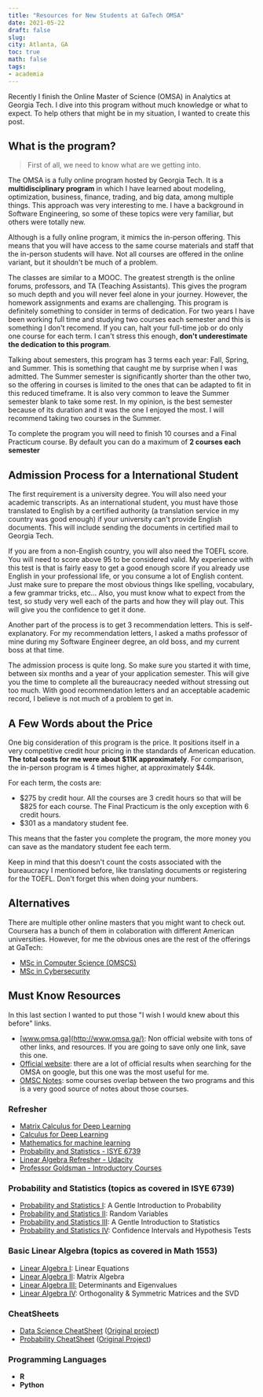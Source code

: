 ```yaml
---
title: "Resources for New Students at GaTech OMSA"
date: 2021-05-22
draft: false
slug: 
city: Atlanta, GA
toc: true
math: false
tags:
- academia
---
```



Recently I finish the Online Master of Science (OMSA) in Analytics at Georgia Tech. I dive into this program without much knowledge or what to expect. To help others that might be in my situation,  I wanted to create this post.


## What is the program?


> First of all, we need to know what are we getting into.


The OMSA is a fully online program hosted by Georgia Tech. It is a __multidisciplinary program__ in which I have learned about modeling, optimization, business, finance, trading, and big data, among multiple things. This approach was very interesting to me. I have a background in Software Engineering, so some of these topics were very familiar, but others were totally new.


Although is a fully online program, it mimics the in-person offering. This means that you will have access to the same course materials and staff that the in-person students will have. Not all courses are offered in the online variant, but it shouldn't be much of a problem.


The classes are similar to a MOOC. The greatest strength is the online forums, professors, and TA (Teaching Assistants). This gives the program so much depth and you will never feel alone in your journey. However, the homework assignments and exams are challenging. This program is definitely something to consider in terms of dedication. For two years I have been working full time and studying two courses each semester and this is something I don't recomend. If you can, halt your full-time job or do only one course for each term. I can't stress this enough, __don't underestimate the dedication to this program__.


Talking about semesters, this program has 3 terms each year: Fall, Spring, and Summer. This is something that caught me by surprise when I was admitted. The Summer semester is significantly shorter than the other two, so the offering in courses is limited to the ones that can be adapted to fit in this reduced timeframe. It is also very common to leave the Summer semester blank to take some rest. In my opinion, is the best semester because of its duration and it was the one I enjoyed the most. I will recommend taking two courses in the Summer.


To complete the program you will need to finish 10 courses and a Final Practicum course. By default you can do a maximum of __2 courses each semester__


## Admission Process for a International Student


The first requirement is a university degree. You will also need your academic transcripts. As an international student, you must have those translated to English by a certified authority (a translation service in my country was good enough) if your university can't provide English documents. This will include sending the documents in certified mail to Georgia Tech. 


If you are from a non-English country, you will also need the TOEFL score. You will need to score above 95 to be considered valid. My experience with this test is that is fairly easy to get a good enough score if you already use English in your professional life, or you consume a lot of English content. Just make sure to prepare the most obvious things like spelling, vocabulary, a few grammar tricks, etc... Also, you must know what to expect from the test, so study very well each of the parts and how they will play out. This will give you the confidence to get it done.


Another part of the process is to get 3 recommendation letters. This is self-explanatory. For my recommendation letters, I asked a maths professor of mine during my Software Engineer degree, an old boss, and my current boss at that time. 


The admission process is quite long. So make sure you started it with time, between six months and a year of your application semester. This will give you the time to complete all the bureaucracy needed without stressing out too much. With good recommendation letters and an acceptable academic record, I believe is not much of a problem to get in.


## A Few Words about the Price


One big consideration of this program is the price. It positions itself in a very competitive credit hour pricing in the standards of American education. __The total costs for me were about $11K approximately__. For comparison, the in-person program is 4 times higher, at approximately $44k.


For each term, the costs are:

* $275 by credit hour. All the courses are 3 credit hours so that will be $825 for each course. The Final Practicum is the only exception with 6 credit hours.
* $301 as a mandatory student fee.

This means that the faster you complete the program, the more money you can save as the mandatory student fee each term.


Keep in mind that this doesn't count the costs associated with the bureaucracy I mentioned before, like translating documents or registering for the TOEFL. Don't forget this when doing your numbers.


## Alternatives


There are multiple other online masters that you might want to check out. Coursera has a bunch of them in colaboration with different American universities. However, for me the obvious ones are the rest of the offerings at GaTech:

* [MSc in Computer Science (OMSCS)](https://omscs.gatech.edu/explore-oms-cs)
* [MSc in Cybersecurity](https://pe.gatech.edu/degrees/cybersecurity)

## Must Know Resources


In this last section I wanted to put those "I wish I would knew about this before" links.

* [www.omsa.ga](http://www.omsa.ga/): Non official website with tons of other links, and resources. If you are going to save only one link, save this one.
* [Official website](https://pe.gatech.edu/degrees/analytics): there are a lot of official results when searching for the OMSA on google, but this one was the most useful for me.
* [OMSC Notes](https://www.omscs-notes.com/): some courses overlap between the two programs and this is a very good source of notes about those courses.

### Refresher

* [Matrix Calculus for Deep Learning](https://explained.ai/matrix-calculus/)
* [Calculus for Deep Learning](http://wiki.fast.ai/index.php/Calculus_for_Deep_Learning)
* [Mathematics for machine learning](https://mml-book.github.io/)
* [Probability and Statistics - ISYE 6739](https://www2.isye.gatech.edu/~sman/courses/6739/)
* [Linear Algebra Refresher - Udacity](https://www.udacity.com/course/linear-algebra-refresher-course--ud953)
* [Professor Goldsman - Introductory Courses](https://www.edx.org/es/bio/david-goldsman)

### Probability and Statistics (topics as covered in ISYE 6739)  

* [Probability and Statistics I](https://www.edx.org/course/probability-and-statistics-i-a-gentle-introduction-to-probability): A Gentle Introduction to Probability
* [Probability and Statistics II](https://www.edx.org/course/probability-and-statistics-ii-random-variables-great-expectations-to-bell-curves): Random Variables
* [Probability and Statistics III](https://www.edx.org/course/probability-and-statistics-iii-a-gentle-introduction-to-statistics): A Gentle Introduction to Statistics
* [Probability and Statistics IV](https://www.edx.org/course/probability-and-statistics-iv-confidence-intervals-and-hypothesis-tests): Confidence Intervals and Hypothesis Tests

### Basic Linear Algebra (topics as covered in Math 1553) 

* [Linear Algebra I](https://www.edx.org/course/linear-equations-part-1): Linear Equations
* [Linear Algebra II](https://www.edx.org/course/matrix-algebra): Matrix Algebra
* [Linear Algebra III:](https://www.edx.org/course/determinants-and-eigenvalues) Determinants and Eigenvalues
* [Linear Algebra IV](https://www.edx.org/course/orthogonality-symmetric-matrices-and-the-svd): Orthogonality & Symmetric Matrices and the SVD

### CheatSheets

* [Data Science CheatSheet](https://raw.github.com/ml874/Data-Science-Cheatsheet/master/data-science-cheatsheet.pdf) ([Original project](https://github.com/ml874/Data-Science-Cheatsheet/blob/master/data-science-cheatsheet.pdf))
* [Probability CheatSheet](https://raw.github.com/wzchen/probability_cheatsheet/master/probability_cheatsheet.pdf) ([Original Project](https://github.com/wzchen/probability_cheatsheet/blob/master/probability_cheatsheet.pdf))

### Programming Languages

* __R__
* __Python__
